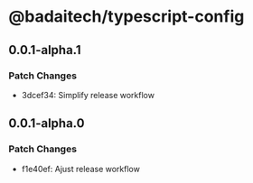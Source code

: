 # @badaitech/typescript-config

## 0.0.1-alpha.1

### Patch Changes

- 3dcef34: Simplify release workflow

## 0.0.1-alpha.0

### Patch Changes

- f1e40ef: Ajust release workflow
